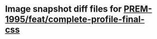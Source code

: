 # Image snapshot diff files for [PREM-1995/feat/complete-profile-final-css](git@github.com:brightsitesconsulting/independent-web/pull/7592)
